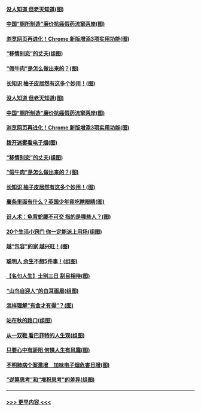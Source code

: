 #### [没人知道 但老天知道(图)](../pages/p8/907731.md?t=09181922) 
#### [中国“厕所制造”廉价抗癌假药流窜两岸(图)](../pages/p8/907723.md?t=09181922) 
#### [浏览网页再进化！Chrome 新版增添3项实用功能(图)](../pages/p8/907714.md?t=09181922) 
#### [“移情别恋”的丈夫(组图)](../pages/p8/907644.md?t=09181922) 
#### [“假牛肉”是怎么做出来的？(图)](../pages/p8/907668.md?t=09181922) 
#### [长知识 柚子皮居然有这多个妙用！(图)](../pages/p8/907425.md?t=09181922) 
#### [没人知道 但老天知道(图)](../pages/p8/907731.md?t=09181922) 
#### [中国“厕所制造”廉价抗癌假药流窜两岸(图)](../pages/p8/907723.md?t=09181922) 
#### [浏览网页再进化！Chrome 新版增添3项实用功能(图)](../pages/p8/907714.md?t=09181922) 
#### [拨开迷雾看电子烟(图)](../pages/p8/907427.md?t=09181922) 
#### [“移情别恋”的丈夫(组图)](../pages/p8/907644.md?t=09181922) 
#### [“假牛肉”是怎么做出来的？(图)](../pages/p8/907668.md?t=09181922) 
#### [长知识 柚子皮居然有这多个妙用！(图)](../pages/p8/907425.md?t=09181922) 
#### [薯条里面有什么？英国少年竟吃瞎眼睛(图)](../pages/p8/907381.md?t=09181922) 
#### [识人术：龟背蛇腰不可交 指的是哪些人？(图)](../pages/p8/907503.md?t=09181922) 
#### [20个生活小窍门 你一定能派上用场(组图)](../pages/p8/907510.md?t=09181922) 
#### [越“包容”的家 越兴旺！(图)](../pages/p8/907328.md?t=09181922) 
#### [聪明人 余生不想5件事！(组图)](../pages/p8/907364.md?t=09181922) 
#### [【名句人生】士别三日 刮目相待(图)](../pages/p8/906988.md?t=09181922) 
#### [“山鸟自迎人”的白耳画眉(组图)](../pages/p8/907332.md?t=09181922) 
#### [怎样理解“有舍才有得”？(图)](../pages/p8/906872.md?t=09181922) 
#### [站在秋的路口(组图)](../pages/p8/906914.md?t=09181922) 
#### [从一双鞋 看巴菲特的人生观(组图)](../pages/p8/907311.md?t=09181922) 
#### [只要心中有骄阳 何惧人生有风霜(图)](../pages/p8/907320.md?t=09181922) 
#### [不明肺病个案激增　加味电子烟危害日增(图)](../pages/p8/907307.md?t=09181922) 
#### [“逆算思考”和“堆积思考”的差异(组图)](../pages/p8/907229.md?t=09181922) 

----
#### [ >>> 更早内容 <<< ](../indexes/p8-earlier.md)
